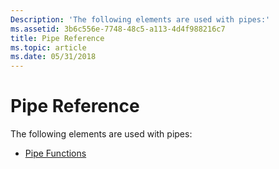 ```yaml
---
Description: 'The following elements are used with pipes:'
ms.assetid: 3b6c556e-7748-48c5-a113-4d4f988216c7
title: Pipe Reference
ms.topic: article
ms.date: 05/31/2018
---
```


# Pipe Reference

The following elements are used with pipes:

-   [Pipe Functions](pipe-functions.md)

 

 



